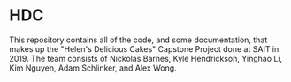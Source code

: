 # HDC
This repository contains all of the code, and some documentation, that makes up the "Helen's Delicious Cakes" Capstone Project done at SAIT in 2019. The team consists of Nickolas Barnes, Kyle Hendrickson, Yinghao Li, Kim Nguyen, Adam Schlinker, and Alex Wong.

